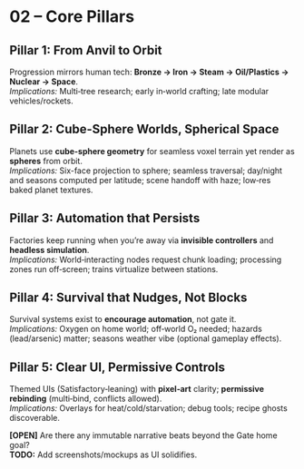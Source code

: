 # 02 – Core Pillars

## Pillar 1: From Anvil to Orbit
Progression mirrors human tech: **Bronze → Iron → Steam → Oil/Plastics → Nuclear → Space**.  
*Implications:* Multi‑tree research; early in‑world crafting; late modular vehicles/rockets.

## Pillar 2: Cube-Sphere Worlds, Spherical Space
Planets use **cube-sphere geometry** for seamless voxel terrain yet render as **spheres** from orbit.  
*Implications:* Six-face projection to sphere; seamless traversal; day/night and seasons computed per latitude; scene handoff with haze; low‑res baked planet textures.

## Pillar 3: Automation that Persists
Factories keep running when you’re away via **invisible controllers** and **headless simulation**.  
*Implications:* World‑interacting nodes request chunk loading; processing zones run off‑screen; trains virtualize between stations.

## Pillar 4: Survival that Nudges, Not Blocks
Survival systems exist to **encourage automation**, not gate it.  
*Implications:* Oxygen on home world; off‑world O₂ needed; hazards (lead/arsenic) matter; seasons weather vibe (optional gameplay effects).

## Pillar 5: Clear UI, Permissive Controls
Themed UIs (Satisfactory‑leaning) with **pixel‑art** clarity; **permissive rebinding** (multi‑bind, conflicts allowed).  
*Implications:* Overlays for heat/cold/starvation; debug tools; recipe ghosts discoverable.

**[OPEN]** Are there any immutable narrative beats beyond the Gate home goal?  
**TODO:** Add screenshots/mockups as UI solidifies.
